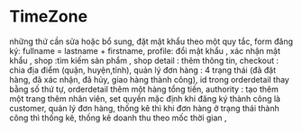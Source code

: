 # TimeZone
những thứ cần sửa hoặc bổ sung,
đặt mật khẩu theo một quy tắc,
form đăng ký: fullname = lastname + firstname,
profile: đổi mật khẩu , xác nhận mật khẩu ,
shop :tìm kiếm sản phẩm ,
shop detail : thêm thông tin,
checkout : chia địa điểm (quận, huyện,tỉnh),
quản lý đơn hàng : 4 trạng thái (đã đặt hàng, đã xác nhận, đã hủy, giao hàng thành công),
id trong orderdetail thay bằng số thứ tự,
orderdetail thêm một hàng  tổng tiền,
authority : tạo thêm một trang thêm nhân viên, set quyền mặc định khi đăng ký thành công là customer,
quản lý đơn hàng,
thống kê thì khi đơn hàng ở trạng thái thành công thì thống kê,
thống kê doanh thu theo mốc thời gian ,
